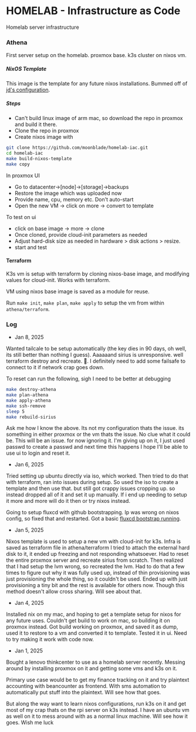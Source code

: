 # HOMELAB - Infrastructure as Code

Homelab server infrastructure

### Athena

First server setup on the homelab. proxmox base.
k3s cluster on nixos vm.

##### NixOS Template

This image is the template for any future nixos installations. Bummed off of [jd's configuration](https://github.com/kmjayadeep/homelab-iac/blob/main/nixos-images/nixos-base-image/README.md).

##### Steps

- Can't build linux image of arm mac, so download the repo in proxmox and build it there.
- Clone the repo in proxmox
- Create nixos image with 

```bash
git clone https://github.com/moonblade/homelab-iac.git
cd homelab-iac
make build-nixos-template
make copy
```

In proxmox UI

- Go to datacenter->[node]->[storage]->backups
- Restore the image which was uploaded now
- Provide name, cpu, memory etc. Don't auto-start
- Open the new VM -> click on more -> convert to template

To test on ui

- click on base image -> more -> clone
- Once cloned, provide cloud-init parameters as needed
- Adjust hard-disk size as needed in hardware > disk actions > resize.
- start and test

#### Terraform

K3s vm is setup with terraform by cloning nixos-base image, and modifying values for cloud-init.
Works with terraform.

VM using nixos base image is saved as a module for reuse.

Run `make init`, `make plan`, `make apply` to setup the vm from within `athena/terraform`.

### Log

- Jan 8, 2025

Wanted tailcale to be setup automatically (the key dies in 90 days, oh well, its still better than nothing I guess). Aaaaaand sirius is unresponsive. well terraform destroy and recreate.
:shrug:. I definitely need to add some failsafe to connect to it if network crap goes down.

To reset can run the following, sigh I need to be better at debugging

```bash
make destroy-athena
make plan-athena
make apply-athena
make ssh-remove
sleep 5
make rebuild-sirius
```

Ask me how I know the above. Its not my configuration thats the issue. its something in either proxmox or the vm thats the issue. No clue what it could be. This will be an issue. for now ignoring it.
I'm giving up on it, I just used passwd to create a passwd and next time this happens I hope I'll be able to use ui to login and reset it.

- Jan 6, 2025

Tried setting up ubuntu directly via iso, which worked. Then tried to do that with terraform, ran into issues during setup.
So used the iso to create a template and then use that. but still got crappy issues cropping up. so instead dropped all of it and set it up manually.
If i end up needing to setup it more and more will do it then or try nixos instead.

Going to setup fluxcd with github bootstrapping. Ip was wrong on nixos config, so fixed that and restarted.
Got a basic [fluxcd bootstrap running](https://github.com/moonblade/homelab-k8s/tree/main).

- Jan 5, 2025

Nixos template is used to setup a new vm with cloud-init for k3s.
Infra is saved as terraform file in athena/terraform
I tried to attach the external hard disk to it, it ended up freezing and not responding whatsoever.
Had to reset the entire proxmox server and recreate sirius from scratch.
Then realized that I had setup the lvm wrong, so recreated the lvm. Had to do that a few times to figure out why it was fully used up, instead of thin provisioning was just provisioning the whole thing, so it couldn't be used.
Ended up with just provisioning a tiny bit and the rest is available for others now. Though this method doesn't allow cross sharing. Will see about that.

- Jan 4, 2025

Installed nix on my mac, and hoping to get a template setup for nixos for any future uses.
Couldn't get build to work on mac, so building it on proxmox instead.
Got build working on proxmox, and saved it as dump, used it to restore to a vm and converted it to template. Tested it in ui.
Need to try making it work with code now.

- Jan 1, 2025

Bought a lenovo thinkcenter to use as a homelab server recently.
Messing around by installing proxmox on it and getting some vms and k3s on it.

Primary use case would be to get my finance tracking on it and try plaintext accounting with beancounter as frontend.
With sms automation to automatically put stuff into the plaintext. Will see how that goes.

But along the way want to learn nixos configurations, run k3s on it and get most of my crap thats on the rpi server on k3s instead.
I have an ubuntu vm as well on it to mess around with as a normal linux machine. Will see how it goes. Wish me luck
